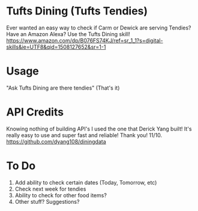 # Tufts Dining (Tufts Tendies)
Ever wanted an easy way to check if Carm or Dewick are serving Tendies? Have an Amazon Alexa? Use the Tufts Dining skill! https://www.amazon.com/dp/B076FS74KJ/ref=sr_1_1?s=digital-skills&ie=UTF8&qid=1508127652&sr=1-1

# Usage
"Ask Tufts Dining are there tendies"
(That's it)

# API Credits
Knowing nothing of building API's I used the one that Derick Yang built! It's really easy to use and super fast and reliable! Thank you! 11/10. https://github.com/dyang108/diningdata

# To Do
1. Add ability to check certain dates (Today, Tomorrow, etc)
2. Check next week for tendies
3. Ability to check for other food items?
4. Other stuff? Suggestions?
